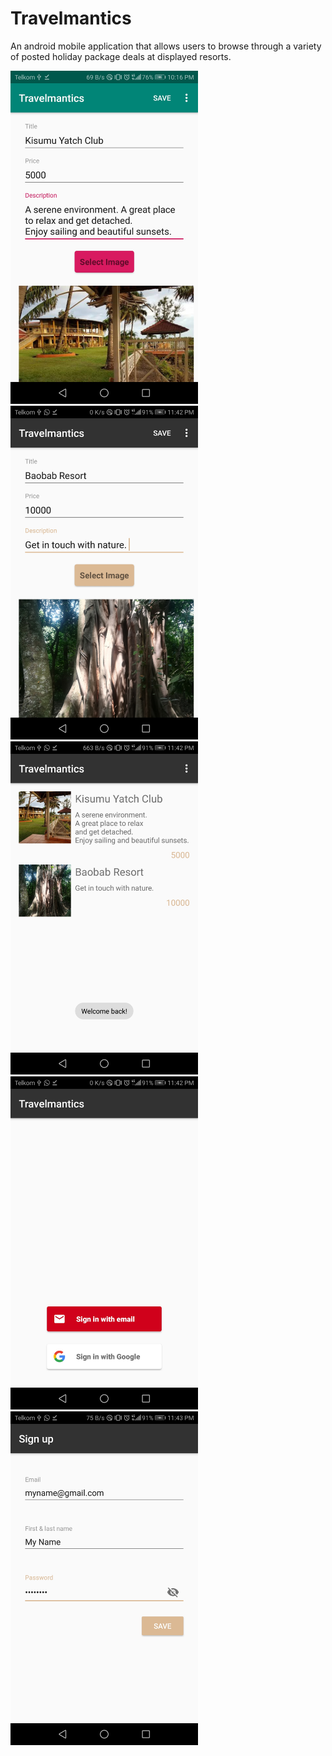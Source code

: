 # Travelmantics

An android mobile application that allows users to browse through a variety of posted holiday package deals at displayed resorts.

<img src="https://github.com/PhenaMwema/Travelmantics/blob/master/screenshots/Screenshot_20190804-221619.jpg" width="300">
<img src="https://github.com/PhenaMwema/Travelmantics/blob/master/screenshots/Screenshot_20190804-234233.jpg" width="300">
<img src="https://github.com/PhenaMwema/Travelmantics/blob/master/screenshots/Screenshot_20190804-234242.jpg" width="300">
<img src="https://github.com/PhenaMwema/Travelmantics/blob/master/screenshots/Screenshot_20190804-234251.jpg" width="300">
<img src="https://github.com/PhenaMwema/Travelmantics/blob/master/screenshots/Screenshot_20190804-234330.jpg" width="300">
